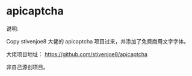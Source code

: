 # apicaptcha

说明:

Copy stivenjoe8 大佬的 apicaptcha 项目过来，并添加了免费商用文字字体。

大佬项目地址： https://github.com/stivenjoe8/apicaptcha

非自己源创项目。
